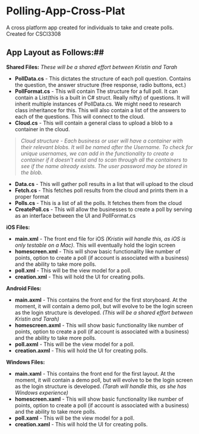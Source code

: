 
# Polling-App-Cross-Plat
A cross platform app created for individuals to take and create polls. Created for CSCI3308

## App Layout as Follows:##
__Shared Files:__
_These will be a shared effort between Kristin and Tarah_
* __PollData.cs__ - This dictates the structure of each poll question. Contains the question, the answer structure (free response, radio              buttons, ect.) 
* __PollFormat.cs__ - This will contain The structure for a full poll. It can contain a List(this is a built in C# struct. Really nifty) of questions. It will inherit multiple instances of PollData.cs. We might need to research class inheritance for this. This will also contain a list of the answers to each of the questions. This will connect to the cloud.
* __Cloud.cs__ - This will contain a general class to upload a blob to a container in the cloud.

> _Cloud structure - Each business or user will have a container with their relevant blobs. It will be named after the Username. To  check for unique usernames, we can add in the functionality to create a container if it doesn't exist and to scan through all the containers to see if the name already exists. The user password may be stored in the blob._

* __Data.cs__ - This will gather poll results in a list that will upload to the cloud
* __Fetch.cs__ - This fetches poll results from the cloud and prints them in a proper format
* __Polls.cs__ - This is a list of all the polls. It fetches them from the cloud
* __CreatePoll.cs__ - This will allow the businesses to create a poll by serving as an interface between the UI and PollFormat.cs
 
__iOS Files:__
* __main.xml__ - The front end file for iOS _(Kristin will handle this, as iOS is only testable on a Mac)_. This will eventually hold the login screen
* __homescreen.xml__ - This will show basic functionality like number of points, option to create a poll (if account is associated with a business) and the ability to take more polls. 
* __poll.xml__ - This will be the view model for a poll.
* __creation.xml__ - This will hold the UI for creating polls.
    
__Android Files:__ 
* __main.axml__ - This contains the front end for the first storyboard. At the moment, it will contain a demo poll, but will evolve to be the login screen as the login structure is developed. _(This will be a shared effort between Kristin and Tarah)_
* __homescreen.axml__ - This will show basic functionality like number of points, option to create a poll (if account is associated with a business) and the ability to take more polls. 
* __poll.axml__ - This will be the view model for a poll.
* __creation.axml__ - This will hold the UI for creating polls.
  
__Windows Files:__
* __main.xaml__ - This contains the front end for the first layout. At the moment, it will contain a demo poll, but will evolve to be the login screen as the login structure is developed. _(Tarah will handle this, as she has Windows experience)_
* __homescreen.xaml__ - This will show basic functionality like number of points, option to create a poll (if account is associated with a business) and the ability to take more polls. 
* __poll.xaml__ - This will be the view model for a poll.
* __creation.xaml__ - This will hold the UI for creating polls.
